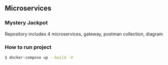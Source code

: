 ## Microservices 
### Mystery Jackpot


Repository includes 4 microservices, gateway, postman collection, diagram



### How to run project

```bash
$ docker-compose up --build -V
```

